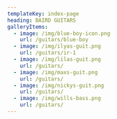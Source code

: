 ```yaml
---
templateKey: index-page
heading: BAIRD GUITARS
galleryItems:
  - image: /img/blue-boy-icon.png
    url: /guitars/blue-boy
  - image: /img/ilyas-guit.png
    url: /guitars/ir-1
  - image: /img/lilas-guit.png
    url: /guitars/
  - image: /img/maxs-guit.png
    url: /guitars/
  - image: /img/nickys-guit.png
    url: /guitars/
  - image: /img/wills-bass.png
    url: /guitars/
---
```


